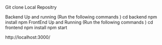 Git clone Local Repositry

  Backend Up and running (Run the following commands ) 
    cd backend
    npm install
    npm
  FrontEnd Up and Running (Run the following commands )
    cd frontend
    npm install 
    npm start

http://localhost:3000/
